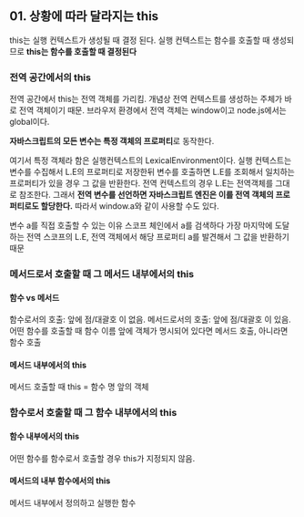 ## 01. 상황에 따라 달라지는 this
this는 실행 컨텍스트가 생성될 때 결정 된다. 실행 컨텍스트는 함수를 호출할 때 생성되므로 **this는 함수를 호출할 때 결정된다**


### 전역 공간에서의 this
전역 공간에서 this는 전역 객체를 가리킴. 개념상 전역 컨텍스트를 생성하는 주체가 바로 전역 객체이기 때문. 
브라우저 환경에서 전역 객체는 window이고 node.js에서는 global이다.

**자바스크립트의 모든 변수는 특정 객체의 프로퍼티**로 동작한다.

여기서 특정 객체라 함은 실행컨텍스트의 LexicalEnvironment이다. 
실행 컨텍스트는 변수를 수집해서 L.E의 프로퍼티로 저장한뒤 변수를 호출하면 L.E를 조회해서 일치하는 프로퍼티가 있을 경우 그 값을 반환한다.
전역 컨텍스트의 경우 L.E는 전역객체를 그대로 참조한다. 그래서 **전역 변수를 선언하면 자바스크립트 엔진은 이를 전역 객체의 프로퍼티로도 할당한다.** 
따라서 window.a와 같이 사용할 수도 있다.

변수 a를 직접 호출할 수 있는 이유
스코프 체인에서 a를 검색하다 가장 마지막에 도달하는 전역 스코프의 L.E, 전역 객체에서 해당 프로퍼티 a를 발견해서 그 값을 반환하기 때문

### 메서드로서 호출할 때 그 메서드 내부에서의 this
#### 함수 vs 메서드
함수로서의 호출: 앞에 점/대괄호 이 없음.
메서드로서의 호출: 앞에 점/대괄호 이 있음.
어떤 함수를 호출할 때 함수 이름 앞에 객체가 명시되어 있다면 메서드 호출, 아니라면 함수 호출

#### 메서드 내부에서의 this
메서드 호출할 때 this = 함수 명 앞의 객체

### 함수로서 호출할 때 그 함수 내부에서의 this
#### 함수 내부에서의 this
어떤 함수를 함수로서 호출할 경우 this가 지정되지 않음.

#### 메서드의 내부 함수에서의 this
메서드 내부에서 정의하고 실행한 함수
